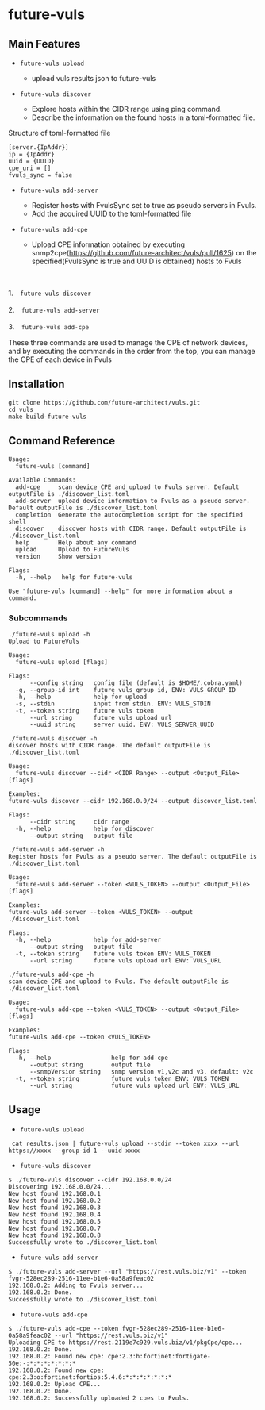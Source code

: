 # future-vuls

## Main Features

- `future-vuls upload` 
  - upload vuls results json to future-vuls

- `future-vuls discover`
  - Explore hosts within the CIDR range using ping command.
  - Describe the information on the found hosts in a toml-formatted file.

Structure of toml-formatted file
```
[server.{IpAddr}]
ip = {IpAddr}
uuid = {UUID}
cpe_uri = []
fvuls_sync = false
```

- `future-vuls add-server`
  - Register hosts with FvulsSync set to true as pseudo servers in Fvuls.
  - Add the acquired UUID to the toml-formatted file
 
- `future-vuls add-cpe`
  -  Upload CPE information obtained by executing snmp2cpe(https://github.com/future-architect/vuls/pull/1625) on the specified(FvulsSync is true and UUID is obtained) hosts to Fvuls
<br>

1.　`future-vuls discover`

2.　`future-vuls add-server`

3.　`future-vuls add-cpe`

These three commands are used to manage the CPE of network devices, and by executing the commands in the order from the top, you can manage the CPE of each device in Fvuls
## Installation

```
git clone https://github.com/future-architect/vuls.git
cd vuls
make build-future-vuls
```

## Command Reference

```
Usage:
  future-vuls [command]

Available Commands:
  add-cpe     scan device CPE and upload to Fvuls server. Default outputFile is ./discover_list.toml
  add-server  upload device information to Fvuls as a pseudo server. Default outputFile is ./discover_list.toml
  completion  Generate the autocompletion script for the specified shell
  discover    discover hosts with CIDR range. Default outputFile is ./discover_list.toml
  help        Help about any command
  upload      Upload to FutureVuls
  version     Show version

Flags:
  -h, --help   help for future-vuls

Use "future-vuls [command] --help" for more information about a command.
```

### Subcommands

```
./future-vuls upload -h
Upload to FutureVuls

Usage:
  future-vuls upload [flags]

Flags:
      --config string   config file (default is $HOME/.cobra.yaml)
  -g, --group-id int    future vuls group id, ENV: VULS_GROUP_ID
  -h, --help            help for upload
  -s, --stdin           input from stdin. ENV: VULS_STDIN
  -t, --token string    future vuls token
      --url string      future vuls upload url
      --uuid string     server uuid. ENV: VULS_SERVER_UUID
```

```
./future-vuls discover -h
discover hosts with CIDR range. The default outputFile is ./discover_list.toml

Usage:
  future-vuls discover --cidr <CIDR Range> --output <Output_File> [flags]

Examples:
future-vuls discover --cidr 192.168.0.0/24 --output discover_list.toml

Flags:
      --cidr string     cidr range
  -h, --help            help for discover
      --output string   output file
```

```
./future-vuls add-server -h
Register hosts for Fvuls as a pseudo server. The default outputFile is ./discover_list.toml

Usage:
  future-vuls add-server --token <VULS_TOKEN> --output <Output_File> [flags]

Examples:
future-vuls add-server --token <VULS_TOKEN> --output ./discover_list.toml

Flags:
  -h, --help            help for add-server
      --output string   output file
  -t, --token string    future vuls token ENV: VULS_TOKEN
      --url string      future vuls upload url ENV: VULS_URL
```

```
./future-vuls add-cpe -h
scan device CPE and upload to Fvuls. The default outputFile is ./discover_list.toml

Usage:
  future-vuls add-cpe --token <VULS_TOKEN> --output <Output_File> [flags]

Examples:
future-vuls add-cpe --token <VULS_TOKEN>

Flags:
  -h, --help                 help for add-cpe
      --output string        output file
      --snmpVersion string   snmp version v1,v2c and v3. default: v2c
  -t, --token string         future vuls token ENV: VULS_TOKEN
      --url string           future vuls upload url ENV: VULS_URL
```

## Usage

- `future-vuls upload`

```
 cat results.json | future-vuls upload --stdin --token xxxx --url https://xxxx --group-id 1 --uuid xxxx
```
- `future-vuls discover`
```
$ ./future-vuls discover --cidr 192.168.0.0/24
Discovering 192.168.0.0/24...
New host found 192.168.0.1
New host found 192.168.0.2
New host found 192.168.0.3
New host found 192.168.0.4
New host found 192.168.0.5
New host found 192.168.0.7
New host found 192.168.0.8
Successfully wrote to ./discover_list.toml
```
- `future-vuls add-server`
```
$ ./future-vuls add-server --url "https://rest.vuls.biz/v1" --token fvgr-528ec289-2516-11ee-b1e6-0a58a9feac02
192.168.0.2: Adding to Fvuls server...
192.168.0.2: Done.
Successfully wrote to ./discover_list.toml
```
- `future-vuls add-cpe`
```
$ ./future-vuls add-cpe --token fvgr-528ec289-2516-11ee-b1e6-0a58a9feac02 --url "https://rest.vuls.biz/v1"
Uploading CPE to https://rest.2119e7c929.vuls.biz/v1/pkgCpe/cpe...
192.168.0.2: Done.
192.168.0.2: Found new cpe: cpe:2.3:h:fortinet:fortigate-50e:-:*:*:*:*:*:*:*
192.168.0.2: Found new cpe: cpe:2.3:o:fortinet:fortios:5.4.6:*:*:*:*:*:*:*
192.168.0.2: Upload CPE...
192.168.0.2: Done.
192.168.0.2: Successfully uploaded 2 cpes to Fvuls.
```
